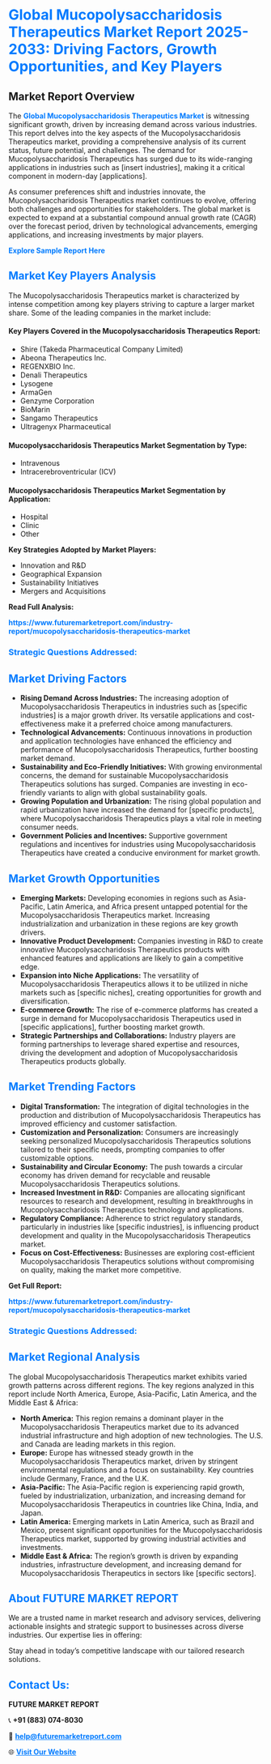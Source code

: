 <h1 style="color: #007BFF;">Global Mucopolysaccharidosis Therapeutics Market Report 2025-2033: Driving Factors, Growth Opportunities, and Key Players</h1>

<section id="overview">
<h2>Market Report Overview</h2>
<p>The <a href="https://www.futuremarketreport.com/industry-report/mucopolysaccharidosis-therapeutics-market" style="color: #007BFF; text-decoration: none;"><strong>Global Mucopolysaccharidosis Therapeutics Market</strong></a> is witnessing significant growth, driven by increasing demand across various industries. This report delves into the key aspects of the Mucopolysaccharidosis Therapeutics market, providing a comprehensive analysis of its current status, future potential, and challenges. The demand for Mucopolysaccharidosis Therapeutics has surged due to its wide-ranging applications in industries such as [insert industries], making it a critical component in modern-day [applications].</p>
<p>As consumer preferences shift and industries innovate, the Mucopolysaccharidosis Therapeutics market continues to evolve, offering both challenges and opportunities for stakeholders. The global market is expected to expand at a substantial compound annual growth rate (CAGR) over the forecast period, driven by technological advancements, emerging applications, and increasing investments by major players.</p>
</section>

<section id="overview">
<p><a href="https://www.futuremarketreport.com/request-sample/reportId=78160" style="color: #007BFF; text-decoration: none;"><strong>Explore Sample Report Here</strong></a></p>
</section>

<section id="key-players">
<h2 style="color: #007BFF;">Market Key Players Analysis</h2>
<p>The Mucopolysaccharidosis Therapeutics market is characterized by intense competition among key players striving to capture a larger market share. Some of the leading companies in the market include:</p>
<h4>Key Players Covered in the Mucopolysaccharidosis Therapeutics Report:</h4>
<ul><li>Shire (Takeda Pharmaceutical Company Limited)</li><li>Abeona Therapeutics Inc.</li><li>REGENXBIO Inc.</li><li>Denali Therapeutics</li><li>Lysogene</li><li>ArmaGen</li><li>Genzyme Corporation</li><li>BioMarin</li><li>Sangamo Therapeutics</li><li>Ultragenyx Pharmaceutical</li></ul>
<h4>Mucopolysaccharidosis Therapeutics Market Segmentation by Type:</h4>
<ul><li>Intravenous</li><li>Intracerebroventricular (ICV)</li></ul>

<h4>Mucopolysaccharidosis Therapeutics Market Segmentation by Application:</h4>
<ul><li>Hospital</li><li>Clinic</li><li>Other</li></ul>
<p><strong>Key Strategies Adopted by Market Players:</strong></p>
<ul>
<li>Innovation and R&D</li>
<li>Geographical Expansion</li>
<li>Sustainability Initiatives</li>
<li>Mergers and Acquisitions</li>
</ul>
</section>

<section>
<p><strong>Read Full Analysis: </strong></p><a href="https://www.futuremarketreport.com/industry-report/mucopolysaccharidosis-therapeutics-market" style="color: #007BFF; text-decoration: none;"><strong>https://www.futuremarketreport.com/industry-report/mucopolysaccharidosis-therapeutics-market</strong></a>
<h3 style="color: #007BFF;">Strategic Questions Addressed:</h3>
</section>

<section id="driving-factors">
<h2 style="color: #007BFF;">Market Driving Factors</h2>
<ul>
<li><strong>Rising Demand Across Industries:</strong> The increasing adoption of Mucopolysaccharidosis Therapeutics in industries such as [specific industries] is a major growth driver. Its versatile applications and cost-effectiveness make it a preferred choice among manufacturers.</li>
<li><strong>Technological Advancements:</strong> Continuous innovations in production and application technologies have enhanced the efficiency and performance of Mucopolysaccharidosis Therapeutics, further boosting market demand.</li>
<li><strong>Sustainability and Eco-Friendly Initiatives:</strong> With growing environmental concerns, the demand for sustainable Mucopolysaccharidosis Therapeutics solutions has surged. Companies are investing in eco-friendly variants to align with global sustainability goals.</li>
<li><strong>Growing Population and Urbanization:</strong> The rising global population and rapid urbanization have increased the demand for [specific products], where Mucopolysaccharidosis Therapeutics plays a vital role in meeting consumer needs.</li>
<li><strong>Government Policies and Incentives:</strong> Supportive government regulations and incentives for industries using Mucopolysaccharidosis Therapeutics have created a conducive environment for market growth.</li>
</ul>
</section>

<section id="growth-opportunities">
<h2 style="color: #007BFF;">Market Growth Opportunities</h2>
<ul>
<li><strong>Emerging Markets:</strong> Developing economies in regions such as Asia-Pacific, Latin America, and Africa present untapped potential for the Mucopolysaccharidosis Therapeutics market. Increasing industrialization and urbanization in these regions are key growth drivers.</li>
<li><strong>Innovative Product Development:</strong> Companies investing in R&D to create innovative Mucopolysaccharidosis Therapeutics products with enhanced features and applications are likely to gain a competitive edge.</li>
<li><strong>Expansion into Niche Applications:</strong> The versatility of Mucopolysaccharidosis Therapeutics allows it to be utilized in niche markets such as [specific niches], creating opportunities for growth and diversification.</li>
<li><strong>E-commerce Growth:</strong> The rise of e-commerce platforms has created a surge in demand for Mucopolysaccharidosis Therapeutics used in [specific applications], further boosting market growth.</li>
<li><strong>Strategic Partnerships and Collaborations:</strong> Industry players are forming partnerships to leverage shared expertise and resources, driving the development and adoption of Mucopolysaccharidosis Therapeutics products globally.</li>
</ul>
</section>

<section id="trending-factors">
<h2 style="color: #007BFF;">Market Trending Factors</h2>
<ul>
<li><strong>Digital Transformation:</strong> The integration of digital technologies in the production and distribution of Mucopolysaccharidosis Therapeutics has improved efficiency and customer satisfaction.</li>
<li><strong>Customization and Personalization:</strong> Consumers are increasingly seeking personalized Mucopolysaccharidosis Therapeutics solutions tailored to their specific needs, prompting companies to offer customizable options.</li>
<li><strong>Sustainability and Circular Economy:</strong> The push towards a circular economy has driven demand for recyclable and reusable Mucopolysaccharidosis Therapeutics solutions.</li>
<li><strong>Increased Investment in R&D:</strong> Companies are allocating significant resources to research and development, resulting in breakthroughs in Mucopolysaccharidosis Therapeutics technology and applications.</li>
<li><strong>Regulatory Compliance:</strong> Adherence to strict regulatory standards, particularly in industries like [specific industries], is influencing product development and quality in the Mucopolysaccharidosis Therapeutics market.</li>
<li><strong>Focus on Cost-Effectiveness:</strong> Businesses are exploring cost-efficient Mucopolysaccharidosis Therapeutics solutions without compromising on quality, making the market more competitive.</li>
</ul>
</section>

<section>
<p><strong>Get Full Report: </strong></p><a href="https://www.futuremarketreport.com/industry-report/mucopolysaccharidosis-therapeutics-market" style="color: #007BFF; text-decoration: none;"><strong>https://www.futuremarketreport.com/industry-report/mucopolysaccharidosis-therapeutics-market</strong></a>
<h3 style="color: #007BFF;">Strategic Questions Addressed:</h3>
</section>


<section id="regional-analysis">
<h2 style="color: #007BFF;">Market Regional Analysis</h2>
<p>The global Mucopolysaccharidosis Therapeutics market exhibits varied growth patterns across different regions. The key regions analyzed in this report include North America, Europe, Asia-Pacific, Latin America, and the Middle East & Africa:</p>
<ul>
<li><strong>North America:</strong> This region remains a dominant player in the Mucopolysaccharidosis Therapeutics market due to its advanced industrial infrastructure and high adoption of new technologies. The U.S. and Canada are leading markets in this region.</li>
<li><strong>Europe:</strong> Europe has witnessed steady growth in the Mucopolysaccharidosis Therapeutics market, driven by stringent environmental regulations and a focus on sustainability. Key countries include Germany, France, and the U.K.</li>
<li><strong>Asia-Pacific:</strong> The Asia-Pacific region is experiencing rapid growth, fueled by industrialization, urbanization, and increasing demand for Mucopolysaccharidosis Therapeutics in countries like China, India, and Japan.</li>
<li><strong>Latin America:</strong> Emerging markets in Latin America, such as Brazil and Mexico, present significant opportunities for the Mucopolysaccharidosis Therapeutics market, supported by growing industrial activities and investments.</li>
<li><strong>Middle East & Africa:</strong> The region’s growth is driven by expanding industries, infrastructure development, and increasing demand for Mucopolysaccharidosis Therapeutics in sectors like [specific sectors].</li>
</ul>
</section>

<footer>
<h2 style="color: #007BFF;">About FUTURE MARKET REPORT</h2>
<p>We are a trusted name in market research and advisory services, delivering actionable insights and strategic support to businesses across diverse industries. Our expertise lies in offering:</p>

<p>Stay ahead in today’s competitive landscape with our tailored research solutions.</p>

<h2 style="color: #007BFF;">Contact Us:</h2>
<p><strong>FUTURE MARKET REPORT</strong></p>
<p>📞 <strong>+91 (883) 074-8030</strong></p>
<p>📧 <strong><a href="mailto:help@futuremarketreport.com" style="color: #007BFF;">help@futuremarketreport.com</a></strong></p>
<p>🌐 <strong><a href="https://www.futuremarketreport.com/" style="color: #007BFF;">Visit Our Website</a></strong></p>
</footer>